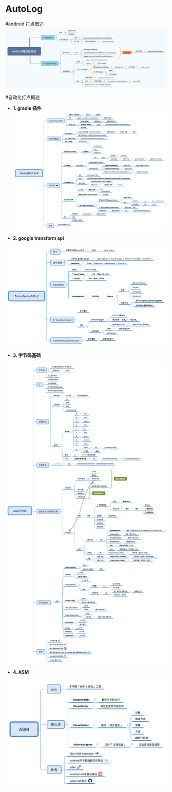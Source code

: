 # AutoLog


#android 打点概述
![android auto log](doc/Android埋点自动化.png)


#自动化打点概述


- **1. gradle 插件**
![gradle plugin](doc/Gradle插件开发.png)


- **2. google transform api**

![transform api](doc/Transform_API.png)


- **3. 字节码基础**

![bytecode base](doc/Java字节码.png)


- **4. ASM**

![asm base](doc/ASM.png)


